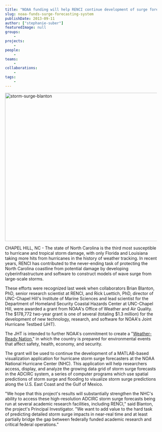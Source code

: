 ```yaml
---
title: "NOAA funding will help RENCI continue development of surge forecasting system"
slug: noaa-funds-surge-forecasting-system
publishDate: 2013-09-11
author: ["stephanie-suber"]
featuredImage: null
groups:
    - 
projects:
    - 
people:
    - 
teams: 
    - 
collaborations:
    - 
tags:
    - 
---
```

<a href="https://www.renci.org/wp-content/uploads/2013/09/storm-surge-blanton.jpg"><img class="alignnone size-news-large wp-image-12536" alt="storm-surge-blanton" src="https://www.renci.org/wp-content/uploads/2013/09/storm-surge-blanton-640x490.jpg" width="640" height="490" /></a>

CHAPEL HILL, NC - The state of North Carolina is the third most susceptible to hurricane and tropical storm damage, with only Florida and Louisiana taking more hits from hurricanes in the history of weather tracking. In recent years, RENCI has contributed to the never-ending task of protecting the North Carolina coastline from potential damage by developing cyberinfrastructure and software to construct models of wave surge from large-scale storms.  

These efforts were recognized last week when collaborators Brian Blanton, PhD, senior research scientist at RENCI, and Rick Luettich, PhD, director of UNC-Chapel Hill's Institute of Marine Sciences and lead scientist for the Department of Homeland Security Coastal Hazards Center at UNC-Chapel Hill, were awarded a grant from NOAA's Office of Weather and Air Quality. The $178,772 two-year grant is one of several (totaling $1.3 million) for the development of new technology, research, and software for NOAA's Joint Hurricane Testbed (JHT).

The JHT is intended to further NOAA's commitment to create a "<a href="http://www.nws.noaa.gov/com/weatherreadynation/" target="_blank">Weather-Ready Nation</a>," in which the country is prepared for environmental events that affect safety, health, economy, and security.

The grant will be used to continue the development of a MATLAB-based visualization application for hurricane storm surge forecasters at the NOAA National Hurricane Center (NHC). This application will help researchers access, display, and analyze the growing data grid of storm surge forecasts in the ADCIRC system, a series of computer programs which use spatial predictions of storm surge and flooding to visualize storm surge predictions along the U.S. East Coast and the Gulf of Mexico.

"We hope that this project's results will substantially strengthen the NHC's ability to access these high-resolution ADCIRC storm surge forecasts being run at several academic research facilities, including RENCI," said Blanton, the project's Principal Investigator. "We want to add value to the hard task of predicting detailed storm surge impacts in near-real time and at least partially bridge the gap between federally funded academic research and critical federal operations."
